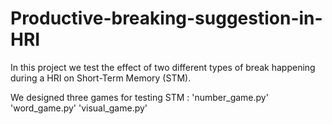 # Productive-breaking-suggestion-in-HRI

In this project we test the effect of two different types of break happening during a HRI on Short-Term Memory (STM).

We designed three games for testing STM : 'number_game.py' 'word_game.py' 'visual_game.py'

